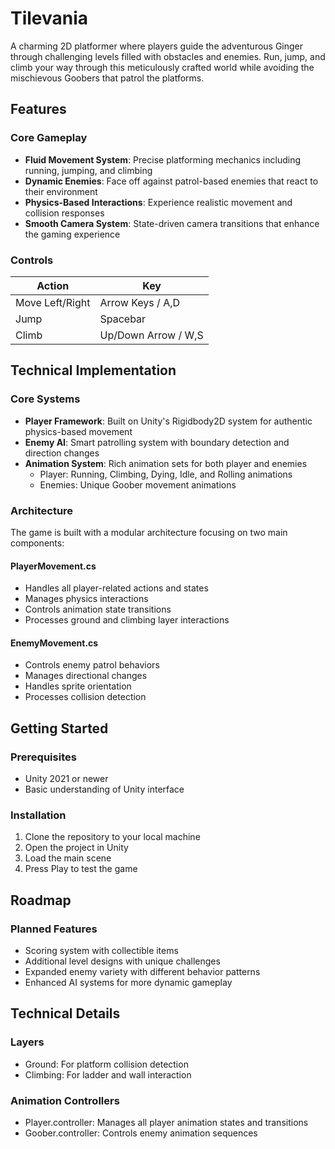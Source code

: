 # Tilevania

A charming 2D platformer where players guide the adventurous Ginger through challenging levels filled with obstacles and enemies. Run, jump, and climb your way through this meticulously crafted world while avoiding the mischievous Goobers that patrol the platforms.

## Features

### Core Gameplay
- **Fluid Movement System**: Precise platforming mechanics including running, jumping, and climbing
- **Dynamic Enemies**: Face off against patrol-based enemies that react to their environment
- **Physics-Based Interactions**: Experience realistic movement and collision responses
- **Smooth Camera System**: State-driven camera transitions that enhance the gaming experience

### Controls
| Action | Key |
|--------|-----|
| Move Left/Right | Arrow Keys / A,D |
| Jump | Spacebar |
| Climb | Up/Down Arrow / W,S |

## Technical Implementation

### Core Systems
- **Player Framework**: Built on Unity's Rigidbody2D system for authentic physics-based movement
- **Enemy AI**: Smart patrolling system with boundary detection and direction changes
- **Animation System**: Rich animation sets for both player and enemies
  - Player: Running, Climbing, Dying, Idle, and Rolling animations
  - Enemies: Unique Goober movement animations

### Architecture
The game is built with a modular architecture focusing on two main components:

#### PlayerMovement.cs
- Handles all player-related actions and states
- Manages physics interactions
- Controls animation state transitions
- Processes ground and climbing layer interactions

#### EnemyMovement.cs
- Controls enemy patrol behaviors
- Manages directional changes
- Handles sprite orientation
- Processes collision detection

## Getting Started

### Prerequisites
- Unity 2021 or newer
- Basic understanding of Unity interface

### Installation
1. Clone the repository to your local machine
2. Open the project in Unity
3. Load the main scene
4. Press Play to test the game

## Roadmap

### Planned Features
- Scoring system with collectible items
- Additional level designs with unique challenges
- Expanded enemy variety with different behavior patterns
- Enhanced AI systems for more dynamic gameplay

## Technical Details

### Layers
- Ground: For platform collision detection
- Climbing: For ladder and wall interaction

### Animation Controllers
- Player.controller: Manages all player animation states and transitions
- Goober.controller: Controls enemy animation sequences
